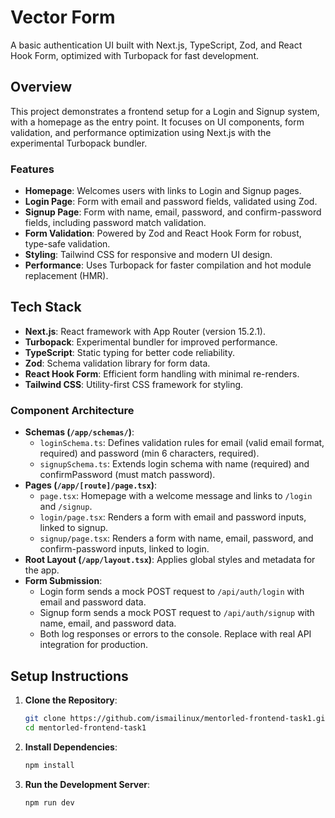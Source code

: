 # Vector Form

A basic authentication UI built with Next.js, TypeScript, Zod, and React Hook Form, optimized with Turbopack for fast development.

## Overview

This project demonstrates a frontend setup for a Login and Signup system, with a homepage as the entry point. It focuses on UI components, form validation, and performance optimization using Next.js with the experimental Turbopack bundler.

### Features
- **Homepage**: Welcomes users with links to Login and Signup pages.
- **Login Page**: Form with email and password fields, validated using Zod.
- **Signup Page**: Form with name, email, password, and confirm-password fields, including password match validation.
- **Form Validation**: Powered by Zod and React Hook Form for robust, type-safe validation.
- **Styling**: Tailwind CSS for responsive and modern UI design.
- **Performance**: Uses Turbopack for faster compilation and hot module replacement (HMR).

## Tech Stack
- **Next.js**: React framework with App Router (version 15.2.1).
- **Turbopack**: Experimental bundler for improved performance.
- **TypeScript**: Static typing for better code reliability.
- **Zod**: Schema validation library for form data.
- **React Hook Form**: Efficient form handling with minimal re-renders.
- **Tailwind CSS**: Utility-first CSS framework for styling.


### Component Architecture
- **Schemas (`/app/schemas/`)**: 
  - `loginSchema.ts`: Defines validation rules for email (valid email format, required) and password (min 6 characters, required).
  - `signupSchema.ts`: Extends login schema with name (required) and confirmPassword (must match password).
- **Pages (`/app/[route]/page.tsx`)**:
  - `page.tsx`: Homepage with a welcome message and links to `/login` and `/signup`.
  - `login/page.tsx`: Renders a form with email and password inputs, linked to signup.
  - `signup/page.tsx`: Renders a form with name, email, password, and confirm-password inputs, linked to login.
- **Root Layout (`/app/layout.tsx`)**: Applies global styles and metadata for the app.
- **Form Submission**: 
  - Login form sends a mock POST request to `/api/auth/login` with email and password data.
  - Signup form sends a mock POST request to `/api/auth/signup` with name, email, and password data.
  - Both log responses or errors to the console. Replace with real API integration for production.

## Setup Instructions

1. **Clone the Repository**:
   ```bash
   git clone https://github.com/ismailinux/mentorled-frontend-task1.git
   cd mentorled-frontend-task1


2. **Install Dependencies**:
   ```bash
   npm install

3. **Run the Development Server**:
   ```bash
   npm run dev



